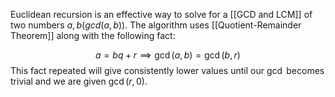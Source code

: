 Euclidean recursion is an effective way to solve for a [[GCD and LCM]] of two numbers $a,b$($gcd(a,b)$). The algorithm uses [[Quotient-Remainder Theorem]] along with the following fact:

$$a=bq+r\implies\gcd(a,b)=\gcd(b,r)$$
This fact repeated will give consistently lower values until our $\gcd$ becomes trivial and we are given $\gcd(r,0)$.

